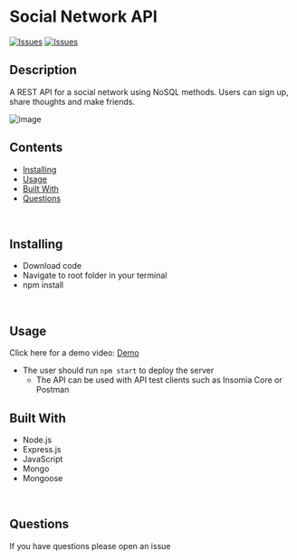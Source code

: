 # Social Network API

[![Issues](https://img.shields.io/github/issues/prestonrl/tech-blog)](https://github.com/prestonrlsocial-network-api/issues) [![Issues](https://img.shields.io/github/contributors/prestonrl/tech-blog)](https://github.com/prestonrl/social-network-api/graphs/contributors) 
## Description


A REST API for a social network using NoSQL methods. Users can sign up, share thoughts and make friends.

![image](https://user-images.githubusercontent.com/70044796/111920476-d1ff7d80-8a54-11eb-996d-b198b206c7ec.png)

## Contents
* [Installing](#Installing)
* [Usage](#Usage)
* [Built With](#Built-With)
* [Questions](#Questions)

<br />

## Installing
* Download code
* Navigate to root folder in your terminal
* npm install 

<br />

## Usage
Click here for a demo video: [Demo](https://thawing-scrubland-77713.herokuapp.com/)
- The user should run `npm start` to deploy the server
  - The API can be used with API test clients such as Insomia Core or Postman

## Built With
* Node.js
* Express.js
* JavaScript
* Mongo
* Mongoose

<br />

## Questions
If you have questions please open an issue